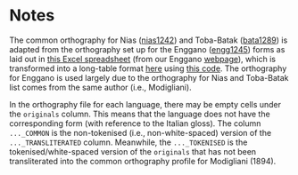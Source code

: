 # Notes

The common orthography for Nias ([nias1242](https://glottolog.org/resource/languoid/id/nias1242)) and Toba-Batak ([bata1289](https://glottolog.org/resource/languoid/id/bata1289)) is adapted from the orthography set up for the Enggano ([engg1245](https://glottolog.org/resource/languoid/id/engg1245)) forms as laid out in [this Excel spreadsheet](https://enggano.ling-phil.ox.ac.uk/static/Enggano-transcriptions.xlsx) (from our Enggano [webpage](https://enggano.ling-phil.ox.ac.uk/static/previous.html)), which is transformed into a long-table format [here](https://docs.google.com/spreadsheets/d/14dqSBmov1j5mlIhpbKp53BIh8iNVvFgJjWNi8ZcOgo8/edit?usp=sharing) using [this code](https://github.com/engganolang/enolex/blob/main/codes/r-code_02-orthography.R). The orthography for Enggano is used largely due to the orthography for Nias and Toba-Batak list comes from the same author (i.e., Modigliani).

In the orthography file for each language, there may be empty cells under the `originals` column. This means that the language does not have the corresponding form (with reference to the Italian gloss). The column `..._COMMON` is the non-tokenised (i.e., non-white-spaced) version of the `..._TRANSLITERATED` column. Meanwhile, the `..._TOKENISED` is the tokenised/white-spaced version of the `originals` that has not been transliterated into the common orthography profile for Modigliani (1894).